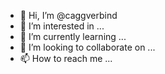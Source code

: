 - 👋 Hi, I’m @caggverbind
- 👀 I’m interested in ...
- 🌱 I’m currently learning ...
- 💞️ I’m looking to collaborate on ...
- 📫 How to reach me ...

<!---
caggverbind/caggverbind is a ✨ special ✨ repository because its `README.md` (this file) appears on your GitHub profile.
You can click the Preview link to take a look at your changes.
--->

